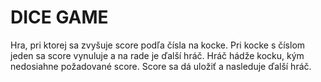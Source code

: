 # DICE GAME

Hra, pri ktorej sa zvyšuje score podľa čísla na kocke. Pri kocke s číslom jeden sa score vynuluje a na rade je ďalší hráč. Hráč hádže kocku, kým nedosiahne požadované score. Score sa dá uložiť a nasleduje  ďalší hráč.
